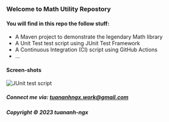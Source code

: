 ### Welcome to Math Utility Repostory

#### You will find in this repo the follow stuff:
* A Maven project to demonstrate the legendary Math library
* A Unit Test test script using JUnit Test Framework
* A Continuous Integration (CI) script using GitHub Actions
* ...

#### Screen-shots
![JUnit test script](https://github.com/tuananh-ngx/math-util-usage/tree/main/screenshots)

##### Connect me via: tuananhngx.work@gmail.com
##### Copyright &#169; 2023 tuananh-ngx 
